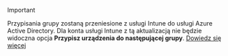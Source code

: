 >[!Important]
>Przypisania grupy zostaną przeniesione z usługi Intune do usługi Azure Active Directory. Dla konta usługi Intune z tą aktualizacją nie będzie widoczna opcja **Przypisz urządzenia do następującej grupy**. [Dowiedz się więcej](../deploy-use/ios-device-enrollment-program-in-microsoft-intune#changes-to-intune-group-assignments)


<!--HONumber=Jul16_HO3-->


